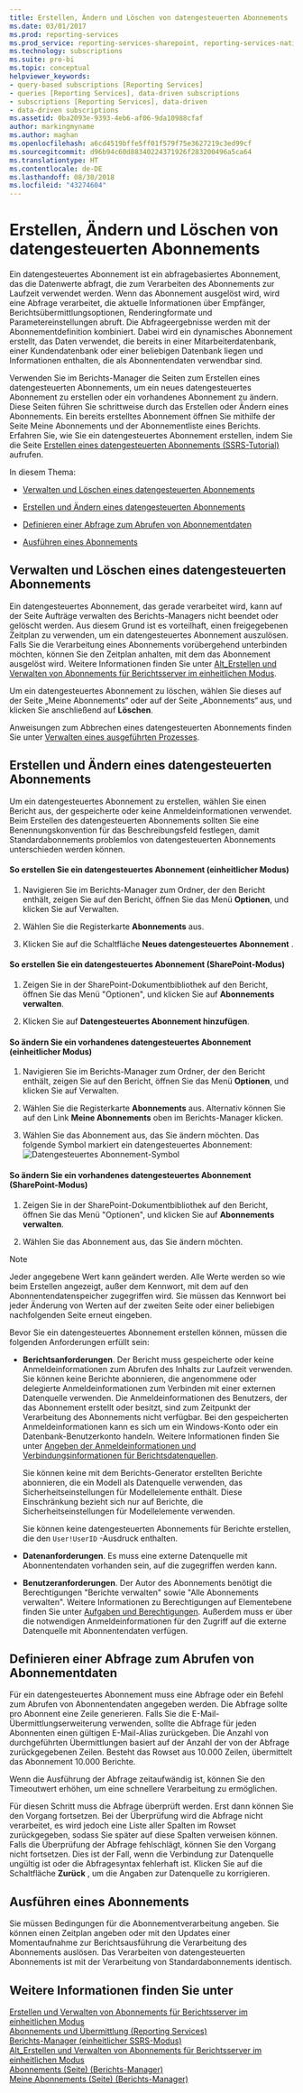 ```yaml
---
title: Erstellen, Ändern und Löschen von datengesteuerten Abonnements | Microsoft-Dokumentation
ms.date: 03/01/2017
ms.prod: reporting-services
ms.prod_service: reporting-services-sharepoint, reporting-services-native
ms.technology: subscriptions
ms.suite: pro-bi
ms.topic: conceptual
helpviewer_keywords:
- query-based subscriptions [Reporting Services]
- queries [Reporting Services], data-driven subscriptions
- subscriptions [Reporting Services], data-driven
- data-driven subscriptions
ms.assetid: 0ba2093e-9393-4eb6-af06-9da10988cfaf
author: markingmyname
ms.author: maghan
ms.openlocfilehash: a6cd4519bffe5ff01f579f75e3627219c3ed99cf
ms.sourcegitcommit: d96b94c60d88340224371926f283200496a5ca64
ms.translationtype: HT
ms.contentlocale: de-DE
ms.lasthandoff: 08/30/2018
ms.locfileid: "43274604"
---
```

# <a name="create-modify-and-delete-data-driven-subscriptions"></a>Erstellen, Ändern und Löschen von datengesteuerten Abonnements
  Ein datengesteuertes Abonnement ist ein abfragebasiertes Abonnement, das die Datenwerte abfragt, die zum Verarbeiten des Abonnements zur Laufzeit verwendet werden. Wenn das Abonnement ausgelöst wird, wird eine Abfrage verarbeitet, die aktuelle Informationen über Empfänger, Berichtsübermittlungsoptionen, Renderingformate und Parametereinstellungen abruft. Die Abfrageergebnisse werden mit der Abonnementdefinition kombiniert. Dabei wird ein dynamisches Abonnement erstellt, das  Daten verwendet, die bereits in einer Mitarbeiterdatenbank, einer Kundendatenbank oder einer beliebigen Datenbank liegen und Informationen enthalten,  die als Abonnentendaten verwendbar sind.  
  
 Verwenden Sie im Berichts-Manager die Seiten zum Erstellen eines datengesteuerten Abonnements, um ein neues datengesteuertes Abonnement zu erstellen oder ein vorhandenes Abonnement zu ändern. Diese Seiten führen Sie schrittweise durch das Erstellen oder Ändern eines Abonnements. Ein bereits erstelltes Abonnement öffnen Sie mithilfe der Seite Meine Abonnements und der Abonnementliste eines Berichts. Erfahren Sie, wie Sie ein datengesteuertes Abonnement erstellen, indem Sie die Seite [Erstellen eines datengesteuerten Abonnements (SSRS-Tutorial)](../../reporting-services/create-a-data-driven-subscription-ssrs-tutorial.md) aufrufen.  
  
 In diesem Thema:  
  
-   [Verwalten und Löschen eines datengesteuerten Abonnements](#bkmk_manage_and_delete)  
  
-   [Erstellen und Ändern eines datengesteuerten Abonnements](#bkmk_create_and_modify)  
  
-   [Definieren einer Abfrage zum Abrufen von Abonnementdaten](#bkmk_define_query)  
  
-   [Ausführen eines Abonnements](#bkmk_run_subscription)  
  
##  <a name="bkmk_manage_and_delete"></a> Verwalten und Löschen eines datengesteuerten Abonnements  
 Ein datengesteuertes Abonnement, das gerade verarbeitet wird, kann auf der Seite Aufträge verwalten des Berichts-Managers nicht beendet oder gelöscht werden. Aus diesem Grund ist es vorteilhaft, einen freigegebenen Zeitplan zu verwenden, um ein datengesteuertes Abonnement auszulösen. Falls Sie die Verarbeitung eines Abonnements vorübergehend unterbinden möchten, können Sie den Zeitplan anhalten, mit dem das Abonnement ausgelöst wird. Weitere Informationen finden Sie unter [Alt_Erstellen und Verwalten von Abonnements für Berichtsserver im einheitlichen Modus](http://msdn.microsoft.com/7f46cbdb-5102-4941-bca2-5e0ff9012c6b).  
  
 Um ein datengesteuertes Abonnement zu löschen, wählen Sie dieses auf der Seite „Meine Abonnements“ oder auf der Seite „Abonnements“ aus, und klicken Sie anschließend auf **Löschen**.  
  
 Anweisungen zum Abbrechen eines datengesteuerten Abonnements finden Sie unter [Verwalten eines ausgeführten Prozesses](../../reporting-services/subscriptions/manage-a-running-process.md).  
  
##  <a name="bkmk_create_and_modify"></a> Erstellen und Ändern eines datengesteuerten Abonnements  
 Um ein datengesteuertes Abonnement zu erstellen, wählen Sie einen Bericht aus, der gespeicherte oder keine Anmeldeinformationen verwendet. Beim Erstellen des datengesteuerten Abonnements sollten Sie eine Benennungskonvention für das Beschreibungsfeld festlegen, damit Standardabonnements problemlos von datengesteuerten Abonnements unterschieden werden können.  
  
#### <a name="to-create-a-data-driven-subscription-native-mode"></a>So erstellen Sie ein datengesteuertes Abonnement (einheitlicher Modus)  
  
1.  Navigieren Sie im Berichts-Manager zum Ordner, der den Bericht enthält, zeigen Sie auf den Bericht, öffnen Sie das Menü **Optionen**, und klicken Sie auf Verwalten.  
  
2.  Wählen Sie die Registerkarte **Abonnements** aus.  
  
3.  Klicken Sie auf die Schaltfläche **Neues datengesteuertes Abonnement** .  
  
#### <a name="to-create-a-data-driven-subscription-sharepoint-mode"></a>So erstellen Sie ein datengesteuertes Abonnement (SharePoint-Modus)  
  
1.  Zeigen Sie in der SharePoint-Dokumentbibliothek auf den Bericht, öffnen Sie das Menü "Optionen", und klicken Sie auf **Abonnements verwalten**.  
  
2.  Klicken Sie auf **Datengesteuertes Abonnement hinzufügen**.  
  
#### <a name="to-modify-an-existing-data-driven-subscription-native-mode"></a>So ändern Sie ein vorhandenes datengesteuertes Abonnement (einheitlicher Modus)  
  
1.  Navigieren Sie im Berichts-Manager zum Ordner, der den Bericht enthält, zeigen Sie auf den Bericht, öffnen Sie das Menü **Optionen**, und klicken Sie auf Verwalten.  
  
2.  Wählen Sie die Registerkarte **Abonnements** aus. Alternativ können Sie auf den Link **Meine Abonnements** oben im Berichts-Manager klicken.  
  
3.  Wählen Sie das Abonnement aus, das Sie ändern möchten. Das folgende Symbol markiert ein datengesteuertes Abonnement: ![Datengesteuertes Abonnement-Symbol](../../reporting-services/subscriptions/media/hlp-16subscriptiondd.gif "Data-driven subscription icon")  
  
#### <a name="to-modify-an-existing-data-driven-subscription-sharepoint-mode"></a>So ändern Sie ein vorhandenes datengesteuertes Abonnement (SharePoint-Modus)  
  
1.  Zeigen Sie in der SharePoint-Dokumentbibliothek auf den Bericht, öffnen Sie das Menü "Optionen", und klicken Sie auf **Abonnements verwalten**.  
  
2.  Wählen Sie das Abonnement aus, das Sie ändern möchten.  
  
> [!NOTE]  
>  Jeder angegebene Wert kann geändert werden. Alle Werte werden so wie beim Erstellen angezeigt, außer dem Kennwort, mit dem auf den Abonnentendatenspeicher zugegriffen wird. Sie müssen das Kennwort bei jeder Änderung von Werten auf der zweiten Seite oder einer beliebigen nachfolgenden Seite erneut eingeben.  
  
 Bevor Sie ein datengesteuertes Abonnement erstellen können, müssen die folgenden Anforderungen erfüllt sein:  
  
-   **Berichtsanforderungen**. Der Bericht muss gespeicherte oder keine Anmeldeinformationen zum Abrufen des Inhalts zur Laufzeit verwenden. Sie können keine Berichte abonnieren, die angenommene oder delegierte Anmeldeinformationen zum Verbinden mit einer externen Datenquelle verwenden. Die Anmeldeinformationen des Benutzers, der das Abonnement erstellt oder besitzt, sind zum Zeitpunkt der Verarbeitung des Abonnements nicht verfügbar. Bei den gespeicherten Anmeldeinformationen kann es sich um ein Windows-Konto oder ein Datenbank-Benutzerkonto handeln. Weitere Informationen finden Sie unter [Angeben der Anmeldeinformationen und Verbindungsinformationen für Berichtsdatenquellen](../../reporting-services/report-data/specify-credential-and-connection-information-for-report-data-sources.md).  
  
     Sie können keine mit dem Berichts-Generator erstellten Berichte abonnieren, die ein Modell als Datenquelle verwenden, das Sicherheitseinstellungen für Modellelemente enthält. Diese Einschränkung bezieht sich nur auf Berichte, die Sicherheitseinstellungen für Modellelemente verwenden.  
  
     Sie können keine datengesteuerten Abonnements für Berichte erstellen, die den `User!UserID` -Ausdruck enthalten.  
  
-   **Datenanforderungen**. Es muss eine externe Datenquelle mit Abonnentendaten vorhanden sein, auf die zugegriffen werden kann.  
  
-   **Benutzeranforderungen**. Der Autor des Abonnements benötigt die Berechtigungen "Berichte verwalten" sowie "Alle Abonnements verwalten". Weitere Informationen zu Berechtigungen auf Elementebene finden Sie unter [Aufgaben und Berechtigungen](../../reporting-services/security/tasks-and-permissions.md). Außerdem muss er über die notwendigen Anmeldeinformationen für den Zugriff auf die externe Datenquelle mit Abonnentendaten verfügen.  
  
##  <a name="bkmk_define_query"></a> Definieren einer Abfrage zum Abrufen von Abonnementdaten  
 Für ein datengesteuertes Abonnement muss eine Abfrage oder ein Befehl zum Abrufen von Abonnentendaten angegeben werden. Die Abfrage sollte pro Abonnent eine Zeile generieren. Falls Sie die E-Mail-Übermittlungserweiterung verwenden, sollte die Abfrage für jeden Abonnenten einen gültigen E-Mail-Alias zurückgeben. Die Anzahl von durchgeführten Übermittlungen basiert auf der Anzahl der von der Abfrage zurückgegebenen Zeilen. Besteht das Rowset aus 10.000 Zeilen, übermittelt das Abonnement 10.000 Berichte.  
  
 Wenn die Ausführung der Abfrage zeitaufwändig ist, können Sie den Timeoutwert erhöhen, um eine schnellere Verarbeitung zu ermöglichen.  
  
 Für diesen Schritt muss die Abfrage überprüft werden. Erst dann können Sie den Vorgang fortsetzen. Bei der Überprüfung wird die Abfrage nicht verarbeitet, es wird jedoch eine Liste aller Spalten im Rowset zurückgegeben, sodass Sie später auf diese Spalten verweisen können. Falls die Überprüfung der Abfrage fehlschlägt, können Sie den Vorgang nicht fortsetzen. Dies ist der Fall, wenn die Verbindung zur Datenquelle ungültig ist oder die Abfragesyntax fehlerhaft ist. Klicken Sie auf die Schaltfläche **Zurück** , um die Angaben zur Datenquelle zu korrigieren.  
  
##  <a name="bkmk_run_subscription"></a> Ausführen eines Abonnements  
 Sie müssen Bedingungen für die Abonnementverarbeitung angeben. Sie können einen Zeitplan angeben oder mit den Updates einer Momentaufnahme zur Berichtsausführung die Verarbeitung des Abonnements auslösen. Das Verarbeiten von datengesteuerten Abonnements ist mit der Verarbeitung von Standardabonnements identisch.  
  
## <a name="see-also"></a>Weitere Informationen finden Sie unter  
 [Erstellen und Verwalten von Abonnements für Berichtsserver im einheitlichen Modus](../../reporting-services/subscriptions/create-and-manage-subscriptions-for-native-mode-report-servers.md)   
 [Abonnements und Übermittlung &#40;Reporting Services&#41;](../../reporting-services/subscriptions/subscriptions-and-delivery-reporting-services.md)   
 [Berichts-Manager &#40;einheitlicher SSRS-Modus&#41;](http://msdn.microsoft.com/library/80949f9d-58f5-48e3-9342-9e9bf4e57896)   
 [Alt_Erstellen und Verwalten von Abonnements für Berichtsserver im einheitlichen Modus](http://msdn.microsoft.com/7f46cbdb-5102-4941-bca2-5e0ff9012c6b)   
 [Abonnements (Seite) (Berichts-Manager)](http://msdn.microsoft.com/library/cf3a6bd0-e0b2-4875-a532-63ef34cfa860)   
 [Meine Abonnements (Seite) (Berichts-Manager)](http://msdn.microsoft.com/library/491a85a3-f323-4155-a0a8-de2779899995)  
  
  
